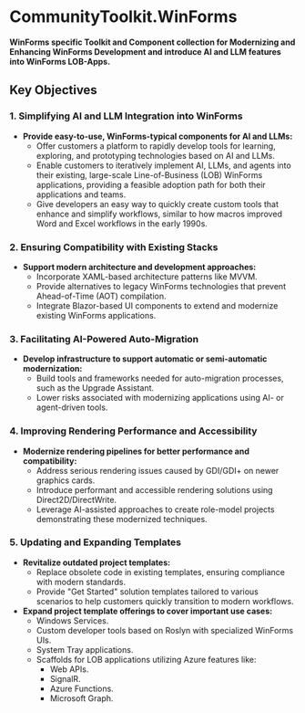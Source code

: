 # CommunityToolkit.WinForms
**WinForms specific Toolkit and Component collection for Modernizing and Enhancing WinForms Development and introduce AI and LLM features into WinForms LOB-Apps.**

## Key Objectives

### 1. Simplifying AI and LLM Integration into WinForms
- **Provide easy-to-use, WinForms-typical components for AI and LLMs:**
  - Offer customers a platform to rapidly develop tools for learning, exploring, and prototyping technologies based on AI and LLMs.
  - Enable customers to iteratively implement AI, LLMs, and agents into their existing, large-scale Line-of-Business (LOB) WinForms applications, providing a feasible adoption path for both their applications and teams.
  - Give developers an easy way to quickly create custom tools that enhance and simplify workflows, similar to how macros improved Word and Excel workflows in the early 1990s.

### 2. Ensuring Compatibility with Existing Stacks
- **Support modern architecture and development approaches:**
  - Incorporate XAML-based architecture patterns like MVVM.
  - Provide alternatives to legacy WinForms technologies that prevent Ahead-of-Time (AOT) compilation.
  - Integrate Blazor-based UI components to extend and modernize existing WinForms applications.

### 3. Facilitating AI-Powered Auto-Migration
- **Develop infrastructure to support automatic or semi-automatic modernization:**
  - Build tools and frameworks needed for auto-migration processes, such as the Upgrade Assistant.
  - Lower risks associated with modernizing applications using AI- or agent-driven tools.

### 4. Improving Rendering Performance and Accessibility
- **Modernize rendering pipelines for better performance and compatibility:**
  - Address serious rendering issues caused by GDI/GDI+ on newer graphics cards.
  - Introduce performant and accessible rendering solutions using Direct2D/DirectWrite.
  - Leverage AI-assisted approaches to create role-model projects demonstrating these modernized techniques.

### 5. Updating and Expanding Templates
- **Revitalize outdated project templates:**
  - Replace obsolete code in existing templates, ensuring compliance with modern standards.
  - Provide "Get Started" solution templates tailored to various scenarios to help customers quickly transition to modern workflows.
- **Expand project template offerings to cover important use cases:**
  - Windows Services.
  - Custom developer tools based on Roslyn with specialized WinForms UIs.
  - System Tray applications.
  - Scaffolds for LOB applications utilizing Azure features like:
    - Web APIs.
    - SignalR.
    - Azure Functions.
    - Microsoft Graph.
